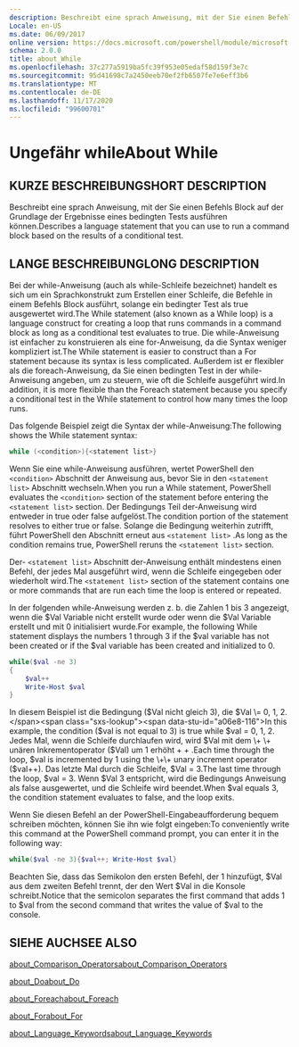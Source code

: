 ```yaml
---
description: Beschreibt eine sprach Anweisung, mit der Sie einen Befehls Block auf der Grundlage der Ergebnisse eines bedingten Tests ausführen können.
Locale: en-US
ms.date: 06/09/2017
online version: https://docs.microsoft.com/powershell/module/microsoft.powershell.core/about/about_while?view=powershell-7.2&WT.mc_id=ps-gethelp
schema: 2.0.0
title: about_While
ms.openlocfilehash: 37c277a5919ba5fc39f953e05edaf58d159f3e7c
ms.sourcegitcommit: 95d41698c7a2450eeb70ef2fb6507fe7e6eff3b6
ms.translationtype: MT
ms.contentlocale: de-DE
ms.lasthandoff: 11/17/2020
ms.locfileid: "99600701"
---
```

# <a name="about-while"></a><span data-ttu-id="a06e8-103">Ungefähr while</span><span class="sxs-lookup"><span data-stu-id="a06e8-103">About While</span></span>

## <a name="short-description"></a><span data-ttu-id="a06e8-104">KURZE BESCHREIBUNG</span><span class="sxs-lookup"><span data-stu-id="a06e8-104">SHORT DESCRIPTION</span></span>
<span data-ttu-id="a06e8-105">Beschreibt eine sprach Anweisung, mit der Sie einen Befehls Block auf der Grundlage der Ergebnisse eines bedingten Tests ausführen können.</span><span class="sxs-lookup"><span data-stu-id="a06e8-105">Describes a language statement that you can use to run a command block based on the results of a conditional test.</span></span>

## <a name="long-description"></a><span data-ttu-id="a06e8-106">LANGE BESCHREIBUNG</span><span class="sxs-lookup"><span data-stu-id="a06e8-106">LONG DESCRIPTION</span></span>

<span data-ttu-id="a06e8-107">Bei der while-Anweisung (auch als while-Schleife bezeichnet) handelt es sich um ein Sprachkonstrukt zum Erstellen einer Schleife, die Befehle in einem Befehls Block ausführt, solange ein bedingter Test als true ausgewertet wird.</span><span class="sxs-lookup"><span data-stu-id="a06e8-107">The While statement (also known as a While loop) is a language construct for creating a loop that runs commands in a command block as long as a conditional test evaluates to true.</span></span> <span data-ttu-id="a06e8-108">Die while-Anweisung ist einfacher zu konstruieren als eine for-Anweisung, da die Syntax weniger kompliziert ist.</span><span class="sxs-lookup"><span data-stu-id="a06e8-108">The While statement is easier to construct than a For statement because its syntax is less complicated.</span></span> <span data-ttu-id="a06e8-109">Außerdem ist er flexibler als die foreach-Anweisung, da Sie einen bedingten Test in der while-Anweisung angeben, um zu steuern, wie oft die Schleife ausgeführt wird.</span><span class="sxs-lookup"><span data-stu-id="a06e8-109">In addition, it is more flexible than the Foreach statement because you specify a conditional test in the While statement to control how many times the loop runs.</span></span>

<span data-ttu-id="a06e8-110">Das folgende Beispiel zeigt die Syntax der while-Anweisung:</span><span class="sxs-lookup"><span data-stu-id="a06e8-110">The following shows the While statement syntax:</span></span>

```powershell
while (<condition>){<statement list>}
```

<span data-ttu-id="a06e8-111">Wenn Sie eine while-Anweisung ausführen, wertet PowerShell den `<condition>` Abschnitt der Anweisung aus, bevor Sie in den `<statement list>` Abschnitt wechseln.</span><span class="sxs-lookup"><span data-stu-id="a06e8-111">When you run a While statement, PowerShell evaluates the `<condition>` section of the statement before entering the `<statement list>` section.</span></span> <span data-ttu-id="a06e8-112">Der Bedingungs Teil der-Anweisung wird entweder in true oder false aufgelöst.</span><span class="sxs-lookup"><span data-stu-id="a06e8-112">The condition portion of the statement resolves to either true or false.</span></span> <span data-ttu-id="a06e8-113">Solange die Bedingung weiterhin zutrifft, führt PowerShell den Abschnitt erneut aus `<statement list>` .</span><span class="sxs-lookup"><span data-stu-id="a06e8-113">As long as the condition remains true, PowerShell reruns the `<statement list>` section.</span></span>

<span data-ttu-id="a06e8-114">Der- `<statement list>` Abschnitt der-Anweisung enthält mindestens einen Befehl, der jedes Mal ausgeführt wird, wenn die Schleife eingegeben oder wiederholt wird.</span><span class="sxs-lookup"><span data-stu-id="a06e8-114">The `<statement list>` section of the statement contains one or more commands that are run each time the loop is entered or repeated.</span></span>

<span data-ttu-id="a06e8-115">In der folgenden while-Anweisung werden z. b. die Zahlen 1 bis 3 angezeigt, wenn die $Val Variable nicht erstellt wurde oder wenn die $Val Variable erstellt und mit 0 initialisiert wurde.</span><span class="sxs-lookup"><span data-stu-id="a06e8-115">For example, the following While statement displays the numbers 1 through 3 if the $val variable has not been created or if the $val variable has been created and initialized to 0.</span></span>

```powershell
while($val -ne 3)
{
    $val++
    Write-Host $val
}
```

<span data-ttu-id="a06e8-116">In diesem Beispiel ist die Bedingung ($Val nicht gleich 3), die $Val \= 0, 1, 2.</span><span class="sxs-lookup"><span data-stu-id="a06e8-116">In this example, the condition ($val is not equal to 3) is true while $val \= 0, 1, 2.</span></span> <span data-ttu-id="a06e8-117">Jedes Mal, wenn die Schleife durchlaufen wird, wird $Val mit dem \+ \+ unären Inkrementoperator ($Val) um 1 erhöht \+ \+ .</span><span class="sxs-lookup"><span data-stu-id="a06e8-117">Each time through the loop, $val is incremented by 1 using the \+\+ unary increment operator ($val\+\+).</span></span> <span data-ttu-id="a06e8-118">Das letzte Mal durch die Schleife, $Val \= 3.</span><span class="sxs-lookup"><span data-stu-id="a06e8-118">The last time through the loop, $val \= 3.</span></span> <span data-ttu-id="a06e8-119">Wenn $Val 3 entspricht, wird die Bedingungs Anweisung als false ausgewertet, und die Schleife wird beendet.</span><span class="sxs-lookup"><span data-stu-id="a06e8-119">When $val equals 3, the condition statement evaluates to false, and the loop exits.</span></span>

<span data-ttu-id="a06e8-120">Wenn Sie diesen Befehl an der PowerShell-Eingabeaufforderung bequem schreiben möchten, können Sie ihn wie folgt eingeben:</span><span class="sxs-lookup"><span data-stu-id="a06e8-120">To conveniently write this command at the PowerShell command prompt, you can enter it in the following way:</span></span>

```powershell
while($val -ne 3){$val++; Write-Host $val}
```

<span data-ttu-id="a06e8-121">Beachten Sie, dass das Semikolon den ersten Befehl, der 1 hinzufügt, $Val aus dem zweiten Befehl trennt, der den Wert $Val in die Konsole schreibt.</span><span class="sxs-lookup"><span data-stu-id="a06e8-121">Notice that the semicolon separates the first command that adds 1 to $val from the second command that writes the value of $val to the console.</span></span>

## <a name="see-also"></a><span data-ttu-id="a06e8-122">SIEHE AUCH</span><span class="sxs-lookup"><span data-stu-id="a06e8-122">SEE ALSO</span></span>

[<span data-ttu-id="a06e8-123">about_Comparison_Operators</span><span class="sxs-lookup"><span data-stu-id="a06e8-123">about_Comparison_Operators</span></span>](about_Comparison_Operators.md)

[<span data-ttu-id="a06e8-124">about_Do</span><span class="sxs-lookup"><span data-stu-id="a06e8-124">about_Do</span></span>](about_Do.md)

[<span data-ttu-id="a06e8-125">about_Foreach</span><span class="sxs-lookup"><span data-stu-id="a06e8-125">about_Foreach</span></span>](about_Foreach.md)

[<span data-ttu-id="a06e8-126">about_For</span><span class="sxs-lookup"><span data-stu-id="a06e8-126">about_For</span></span>](about_For.md)

[<span data-ttu-id="a06e8-127">about_Language_Keywords</span><span class="sxs-lookup"><span data-stu-id="a06e8-127">about_Language_Keywords</span></span>](about_Language_Keywords.md)

